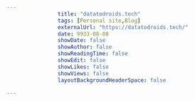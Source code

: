 ---
                title: "datatodroids.tech"
                tags: [Personal site,Blog]
                externalUrl: "https://datatodroids.tech/"
                date: 9933-08-08
                showDate: false
                showAuthor: false
                showReadingTime: false
                showEdit: false
                showLikes: false
                showViews: false
                layoutBackgroundHeaderSpace: false
                ---
